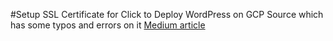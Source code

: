 #Setup SSL Certificate for Click to Deploy WordPress on GCP
Source which has some typos and errors on it [Medium article](https://medium.com/@upcscfatehabad/how-to-setup-ssl-certificate-for-click-to-deploy-wordpress-on-gcp-fe7e55bd2c27)
